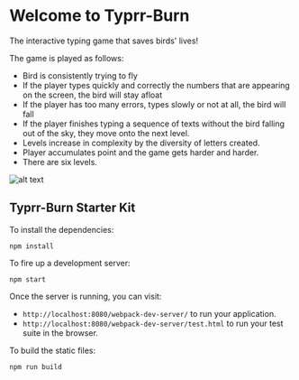 # Welcome to Typrr-Burn

The interactive typing game that saves birds' lives!


The game is played as follows:

- Bird is consistently trying to fly
- If the player types quickly and correctly the numbers that are appearing on the screen, the bird will stay afloat
- If the player has too many errors, types slowly or not at all, the bird will fall
- If the player finishes typing a sequence of texts without the bird falling out of the sky, they move onto the next level.
- Levels increase in complexity by the diversity of letters created.
- Player accumulates point and the game gets harder and harder.
- There are six levels.

![alt text][GamePlay]

[GamePlay]: http://recordit.co/x6C4px3o44.gif "Gif of TyprrBurn in Action"


## Typrr-Burn Starter Kit

To install the dependencies:

```
npm install
```

To fire up a development server:

```
npm start
```

Once the server is running, you can visit:

* `http://localhost:8080/webpack-dev-server/` to run your application.
* `http://localhost:8080/webpack-dev-server/test.html` to run your test suite in the browser.

To build the static files:

```js
npm run build
```
